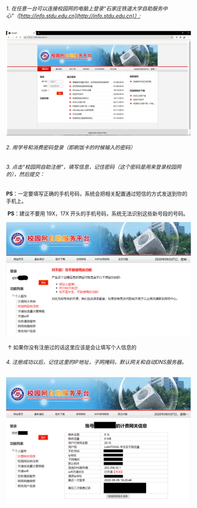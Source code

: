 ###### 1. 在任意一台可以连接校园网的电脑上登录“石家庄铁道大学自助服务中心”（[http://info.stdu.edu.cn](http://info.stdu.edu.cn)）;

![校园网](\images\1.png)

###### 2. 用学号和消费密码登录（即刷饭卡的时候输入的密码）

###### 3. 点击“校园网自助注册”，填写信息，记住密码（这个密码是用来登录校园网的），然后提交：

​	**PS**：一定要填写正确的手机号码，系统会把相关配置通过短信的方式发送到你的手机上。

​	**PS**：建议不要用 19X，17X 开头的手机号码，系统无法识别这些新号段的号码。

![注册](\images\2.png)

​	↑ 如果你没有注册过的话这里应该是会让填写个人信息的

###### 4. 注册成功以后，记住这里的IP地址，子网掩码，默认网关和自动DNS服务器。

![注册成功](\images\3.png)